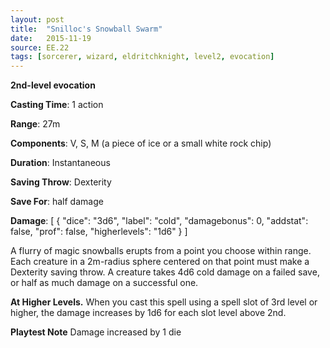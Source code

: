 ```yaml
---
layout: post
title:  "Snilloc's Snowball Swarm"
date:   2015-11-19
source: EE.22
tags: [sorcerer, wizard, eldritchknight, level2, evocation]
---
```


**2nd-level evocation**

**Casting Time**: 1 action

**Range**: 27m

**Components**: V, S, M (a piece of ice or a small white rock chip)

**Duration**: Instantaneous

**Saving Throw**: Dexterity

**Save For**: half damage

**Damage**: [ { "dice": "3d6", "label": "cold", "damagebonus": 0, "addstat": false, "prof": false, "higherlevels": "1d6" } ]

A flurry of magic snowballs erupts from a point you choose within range. Each creature in a 2m-radius sphere centered on that point must make a Dexterity saving throw. A creature takes 4d6 cold damage on a failed save, or half as much damage on a successful one.

**At Higher Levels.** When you cast this spell using a spell slot of 3rd level or higher, the damage increases by 1d6 for each slot level above 2nd.

**Playtest Note** Damage increased by 1 die
